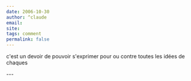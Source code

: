 ```yaml
---
date: 2006-10-30
author: ^claude
email: 
site: 
tags: comment
permalink: false
---
```


<p>c'est un devoir de pouvoir s'exprimer pour ou contre toutes les idées de chaques </p>
---